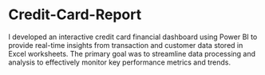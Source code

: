 # Credit-Card-Report
I developed an interactive credit card financial dashboard using Power BI to provide real-time insights from transaction and customer data stored in Excel worksheets. The primary goal was to streamline data processing and analysis to effectively monitor key performance metrics and trends.
